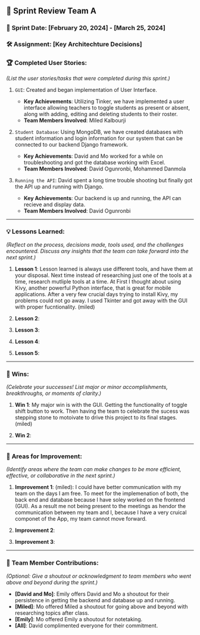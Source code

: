 ## 🚀 **Sprint Review Team A**

### 📅 **Sprint Date**: [February 20, 2024] - [March 25, 2024]

### 🛠 **Assignment**: [Key Architechture Decisions]

### 🏆 **Completed User Stories**:
*(List the user stories/tasks that were completed during this sprint.)*

1. `GUI`: Created and began implementation of User Interface.
    - **Key Achievements**: Utilizing Tinker, we have implemented a user interface allowing teachers to toggle students as present or absent, along with adding, editing and deleting students to their roster.
    - **Team Members Involved**: Miled Kalbourji
      
2. `Student Database`: Using MongoDB, we have created databases with student information and login information for our system that can be connected to our backend Django framework.
    - **Key Achievements**: David and Mo worked for a while on troubleshooting and got the database working with Excel.
    - **Team Members Involved**: David Ogunronbi, Mohammed Danmola

3. `Running the API`: David spent a long time trouble shooting but finally got the API up and running with Django.
    - **Key Achievements**: Our backend is up and running, the API can recieve and display data.
    - **Team Members Involved**: David Ogunronbi
---

### 💡 **Lessons Learned**:

*(Reflect on the process, decisions made, tools used, and the challenges encountered. Discuss any insights that the team can take forward into the next sprint.)*

1. **Lesson 1**:   Lesson learned is always use different tools, and have them at your disposal. Next time instead of researching just one of the tools at a time, research mutliple tools at a time.  At First I thought about using Kivy, another powerful Python interface, that is great for mobile applications. After a very few crucial days trying to install Kivy, my problems could not go away. I used Tkinter and got away with the GUI with proper fucntionality. (miled)

2. **Lesson 2**: 
   
3. **Lesson 3**: 

4. **Lesson 4**: 

5. **Lesson 5**: 


---

### 🌟 **Wins**:

*(Celebrate your successes! List major or minor accomplishments, breakthroughs, or moments of clarity.)*

1. **Win 1**: My major win is with the GUI. Getting the functionality of toggle shift button to work.  Then having the team to celebrate the sucess was stepping stone to motoivate to drive this project to its final stages. (miled)

2. **Win 2**: 

---

### 🔄 **Areas for Improvement**:

*(Identify areas where the team can make changes to be more efficient, effective, or collaborative in the next sprint.)*

1. **Improvement 1**: (miled): I could have better communication with my team on the days I am free. To meet for the implemenation of both, the back end and database because I have soley worked on the frontend (GUI). As a result me not being present to the meetings as hendor the communication between my team and I, because I have a very cruical componet of the App, my team cannot move forward.  

2. **Improvement 2**: 

3. **Improvement 3**: 

---

### 🤝 **Team Member Contributions**:

*(Optional: Give a shoutout or acknowledgment to team members who went above and beyond during the sprint.)*

- **[David and Mo]**: Emily offers David and Mo a shoutout for their persistence in getting the backend and database up and running.
- **[Miled]**: Mo offered Miled a shoutout for going above and beyond with researching topics after class.
- **[Emily]**: Mo offered Emily a shoutout for notetaking.
- **[All]**: David complimented everyone for their commitment.
